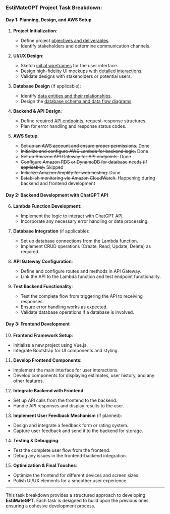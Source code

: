 ### **EstiMateGPT** Project Task Breakdown:

#### **Day 1: Planning, Design, and AWS Setup**

1. **Project Initialization**:
   - Define project [objectives and deliverables](day-1/objectives-and-deliverables.md).
   - Identify stakeholders and determine communication channels.

2. **UI/UX Design**:
   - Sketch [initial wireframes](day-1/wireframe-outline.md) for the user interface.
   - Design high-fidelity UI mockups with [detailed interactions](day-1/detailed-interactions.md).
   - Validate designs with stakeholders or potential users.

3. **Database Design** (if applicable):
   - Identify [data entities and their relationships](day-1/data-entities-and-relationships.md).
   - Design the [database schema and data flow diagrams](day-1/database-schema-and-data-flow-diagrams.md).

4. **Backend & API Design**:
   - Define required [API endpoints](day-1/api-endpoints.md), request-response structures.
   - Plan for error handling and response status codes.

5. **AWS Setup**:
   - ~~Set up an AWS account and ensure proper permissions.~~ Done
   - ~~Initialize and configure AWS Lambda for backend logic.~~ Done
   - ~~Set up Amazon API Gateway for API endpoints.~~ Done
   - ~~Configure Amazon RDS or DynamoDB for database needs (if applicable).~~ Skipped
   - ~~Initialize Amazon Amplify for web hosting.~~ Done
   - ~~Establish monitoring via Amazon CloudWatch.~~ Happening during backend and frontend development 

#### **Day 2: Backend Development with ChatGPT API**

6. **Lambda Function Development**:
   - Implement the logic to interact with ChatGPT API.
   - Incorporate any necessary error handling or data processing.

7. **Database Integration** (if applicable):
   - Set up database connections from the Lambda function.
   - Implement CRUD operations (Create, Read, Update, Delete) as required.

8. **API Gateway Configuration**:
   - Define and configure routes and methods in API Gateway.
   - Link the API to the Lambda function and test endpoint functionality.

9. **Test Backend Functionality**:
   - Test the complete flow from triggering the API to receiving responses.
   - Ensure error handling works as expected.
   - Validate database operations if a database is involved.

#### **Day 3: Frontend Development**

10. **Frontend Framework Setup**:
   - Initialize a new project using Vue.js.
   - Integrate Bootstrap for UI components and styling.

11. **Develop Frontend Components**:
   - Implement the main interface for user interactions.
   - Develop components for displaying estimates, user history, and any other features.

12. **Integrate Backend with Frontend**:
   - Set up API calls from the frontend to the backend.
   - Handle API responses and display results to the user.

13. **Implement User Feedback Mechanism** (if planned):
   - Design and integrate a feedback form or rating system.
   - Capture user feedback and send it to the backend for storage.

14. **Testing & Debugging**:
   - Test the complete user flow from the frontend.
   - Debug any issues in the frontend-backend integration.

15. **Optimization & Final Touches**:
   - Optimize the frontend for different devices and screen sizes.
   - Polish UI/UX elements for a smoother user experience.

---

This task breakdown provides a structured approach to developing **EstiMateGPT**. Each task is designed to build upon the previous ones, ensuring a cohesive development process.